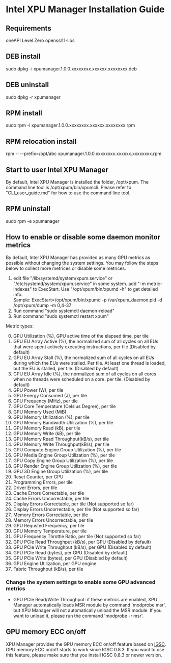
# Intel XPU Manager Installation Guide

## Requirements
oneAPI Level Zero
openssl11-libs

## DEB install
sudo dpkg -i xpumanager.1.0.0.xxxxxxxx.xxxxxx.xxxxxxxx.deb

## DEB uninstall
sudo dpkg -r xpumanager

## RPM install
sudo rpm -i xpumanager.1.0.0.xxxxxxxx.xxxxxx.xxxxxxxx.rpm

## RPM relocation install
rpm -i --prefix=/opt/abc xpumanager.1.0.0.xxxxxxxx.xxxxxx.xxxxxxxx.rpm

## Start to user Intel XPU Manager
By default, Intel XPU Manager is installed the folder, /opt/xpum. The command line tool is /opt/xpum/bin/xpumcli. Please refer to "CLI_user_guide.md" for how to use the command line tool. 

## RPM uninstall
sudo rpm -e xpumanager

## How to enable or disable some daemon monitor metrics
By default, Intel XPU Manager has provided as many GPU metrics as possible without changing the system settings. You may follow the steps below to collect more metrices or disable some metrices. 
  
1. edit file "/lib/systemd/system/xpum.service" or "/etc/systemd/system/xpum.service" in some system.
   add "-m metric-indexes" to ExecStart. 
   Use "/opt/xpum/bin/xpumd -h" to get detailed info.  
   Sample:
   ExecStart=/opt/xpum/bin/xpumd -p /var/xpum_daemon.pid -d /opt/xpum/dump -m 0,4-37
2. Run command "sudo systemctl daemon-reload"
3. Run command "sudo systemctl restart xpum"
  
Metric types:  
  
0. GPU Utilization (%), GPU active time of the elapsed time, per tile
1. GPU EU Array Active (%),  the normalized sum of all cycles on all EUs that were spent actively executing instructions, per tile (Disabled by default)
2. GPU EU Array Stall (%), the normalized sum of all cycles on all EUs during which the EUs were stalled. Per tile. At least one thread is loaded, but the EU is stalled, per tile. (Disabled by default)
3. GPU EU Array Idle (%), the normalized sum of all cycles on all cores when no threads were scheduled on a core. per tile.  (Disabled by default)
4. GPU Power (W), per tile
5. GPU Energy Consumed (J), per tile
6. GPU Frequency (MHz), per tile
7. GPU Core Temperature (Celsius Degree), per tile
8. GPU Memory Used (MiB)
9. GPU Memory Utilization (%), per tile
10. GPU Memory Bandwidth Utilization (%), per tile
11. GPU Memory Read (kB), per tile
12. GPU Memory Write (kB), per tile
13. GPU Memory Read Throughput(kB/s), per tile
14. GPU Memory Write Throughput(kB/s), per tile
15. GPU Compute Engine Group Utilization (%), per tile
16. GPU Media Engine Group Utilization (%), per tile
17. GPU Copy Engine Group Utilization (%), per tile
18. GPU Render Engine Group Utilization (%), per tile
19. GPU 3D Engine Group Utilization (%), per tile
20. Reset Counter, per GPU
21. Programming Errors, per tile
22. Driver Errors, per tile
23. Cache Errors Correctable, per tile
24. Cache Errors Uncorrectable, per tile
25. Display Errors Correctable, per tile (Not supported so far)
26. Display Errors Uncorrectable, per tile (Not supported so far)
27. Memory Errors Correctable, per tile
28. Memory Errors Uncorrectable, per tile
29. GPU Requsted Frequency, per tile
30. GPU Memory Temperature, per tile
31. GPU Frequency Throttle Ratio, per tile (Not supported so far)
32. GPU PCIe Read Throughput (kB/s), per GPU (Disabled by default)
33. GPU PCIe Write Throughput (kB/s), per GPU (Disabled by default)
34. GPU PCIe Read (bytes), per GPU (Disabled by default)
35. GPU PCIe Write (bytes), per GPU (Disabled by default)
36. GPU Engine Utilization, per GPU engine
37. Fabric Throughput (kB/s), per tile

### Change the system settings to enable some GPU advanced metrics
* GPU PCIe Read/Write Throughput: if these metrics are enabled, XPU Manager automatically loads MSR module by command 'modprobe msr', but XPU Manager will not automatically unload the MSR module. If you want to unload it, please run the command 'modprobe -r msr'.

## GPU memory ECC on/off
XPU Manager provides the GPU memory ECC on/off feature based on [IGSC](https://github.com/intel/igsc). GPU memory ECC on/off starts to work since IGSC 0.8.3. If you want to use this feature, please make sure that you install IGSC 0.8.3 or newer version. 